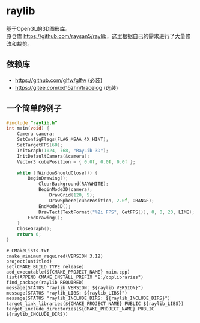 # raylib
基于OpenGL的3D图形库。  
原仓库 <https://github.com/raysan5/raylib>，这里根据自己的需求进行了大量修改和裁剪。  

## 依赖库
- <https://github.com/glfw/glfw> (必装)
- <https://gitee.com/xd15zhn/tracelog> (选装)

## 一个简单的例子
```cpp
#include "raylib.h"
int main(void) {
    Camera camera;
	SetConfigFlags(FLAG_MSAA_4X_HINT);
    SetTargetFPS(60);
    InitGraph(1024, 768, "RayLib-3D");
	InitDefaultCamera(&camera);
    Vector3 cubePosition = { 0.0f, 0.0f, 0.0f };

    while (!WindowShouldClose()) {
        BeginDrawing();
            ClearBackground(RAYWHITE);
            BeginMode3D(camera);
                DrawGrid(120, 5);
                DrawSphere(cubePosition, 2.0f, ORANGE);
            EndMode3D();
            DrawText(TextFormat("%2i FPS", GetFPS()), 0, 0, 20, LIME);
        EndDrawing();
    }
    CloseGraph();
    return 0;
}
```
```
# CMakeLists.txt
cmake_minimum_required(VERSION 3.12)
project(untitled)
set(CMAKE_BUILD_TYPE release)
add_executable(${CMAKE_PROJECT_NAME} main.cpp)
list(APPEND CMAKE_INSTALL_PREFIX "E:/cpplibraries")
find_package(raylib REQUIRED)
message(STATUS "raylib_VERSION: ${raylib_VERSION}")
message(STATUS "raylib_LIBS: ${raylib_LIBS}")
message(STATUS "raylib_INCLUDE_DIRS: ${raylib_INCLUDE_DIRS}")
target_link_libraries(${CMAKE_PROJECT_NAME} PUBLIC ${raylib_LIBS})
target_include_directories(${CMAKE_PROJECT_NAME} PUBLIC ${raylib_INCLUDE_DIRS})
```
